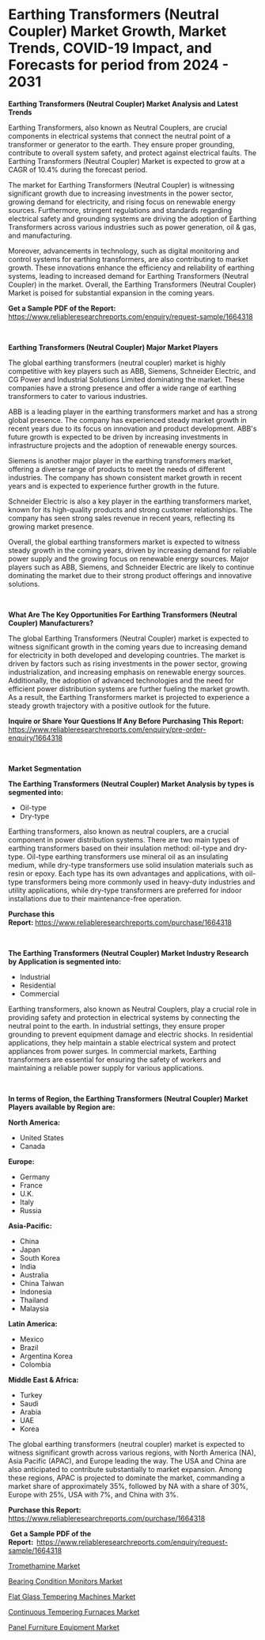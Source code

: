 <p><h1>Earthing Transformers (Neutral Coupler) Market Growth, Market Trends, COVID-19 Impact, and Forecasts for period from 2024 - 2031</h1></p><p><strong>Earthing Transformers (Neutral Coupler) Market Analysis and Latest Trends</strong></p>
<p><p>Earthing Transformers, also known as Neutral Couplers, are crucial components in electrical systems that connect the neutral point of a transformer or generator to the earth. They ensure proper grounding, contribute to overall system safety, and protect against electrical faults. The Earthing Transformers (Neutral Coupler) Market is expected to grow at a CAGR of 10.4% during the forecast period.</p><p>The market for Earthing Transformers (Neutral Coupler) is witnessing significant growth due to increasing investments in the power sector, growing demand for electricity, and rising focus on renewable energy sources. Furthermore, stringent regulations and standards regarding electrical safety and grounding systems are driving the adoption of Earthing Transformers across various industries such as power generation, oil & gas, and manufacturing.</p><p>Moreover, advancements in technology, such as digital monitoring and control systems for earthing transformers, are also contributing to market growth. These innovations enhance the efficiency and reliability of earthing systems, leading to increased demand for Earthing Transformers (Neutral Coupler) in the market. Overall, the Earthing Transformers (Neutral Coupler) Market is poised for substantial expansion in the coming years.</p></p>
<p><strong>Get a Sample PDF of the Report:&nbsp;</strong> <a href="https://www.reliableresearchreports.com/enquiry/request-sample/1664318">https://www.reliableresearchreports.com/enquiry/request-sample/1664318</a></p>
<p>&nbsp;</p>
<p><strong>Earthing Transformers (Neutral Coupler) Major Market Players</strong></p>
<p><p>The global earthing transformers (neutral coupler) market is highly competitive with key players such as ABB, Siemens, Schneider Electric, and CG Power and Industrial Solutions Limited dominating the market. These companies have a strong presence and offer a wide range of earthing transformers to cater to various industries.</p><p>ABB is a leading player in the earthing transformers market and has a strong global presence. The company has experienced steady market growth in recent years due to its focus on innovation and product development. ABB's future growth is expected to be driven by increasing investments in infrastructure projects and the adoption of renewable energy sources.</p><p>Siemens is another major player in the earthing transformers market, offering a diverse range of products to meet the needs of different industries. The company has shown consistent market growth in recent years and is expected to experience further growth in the future.</p><p>Schneider Electric is also a key player in the earthing transformers market, known for its high-quality products and strong customer relationships. The company has seen strong sales revenue in recent years, reflecting its growing market presence.</p><p>Overall, the global earthing transformers market is expected to witness steady growth in the coming years, driven by increasing demand for reliable power supply and the growing focus on renewable energy sources. Major players such as ABB, Siemens, and Schneider Electric are likely to continue dominating the market due to their strong product offerings and innovative solutions.</p></p>
<p>&nbsp;</p>
<p><strong>What Are The Key Opportunities For Earthing Transformers (Neutral Coupler) Manufacturers?</strong></p>
<p><p>The global Earthing Transformers (Neutral Coupler) market is expected to witness significant growth in the coming years due to increasing demand for electricity in both developed and developing countries. The market is driven by factors such as rising investments in the power sector, growing industrialization, and increasing emphasis on renewable energy sources. Additionally, the adoption of advanced technologies and the need for efficient power distribution systems are further fueling the market growth. As a result, the Earthing Transformers market is projected to experience a steady growth trajectory with a positive outlook for the future.</p></p>
<p><strong>Inquire or Share Your Questions If Any Before Purchasing This Report:</strong> <a href="https://www.reliableresearchreports.com/enquiry/pre-order-enquiry/1664318">https://www.reliableresearchreports.com/enquiry/pre-order-enquiry/1664318</a></p>
<p>&nbsp;</p>
<p><strong>Market Segmentation</strong></p>
<p><strong>The Earthing Transformers (Neutral Coupler) Market Analysis by types is segmented into:</strong></p>
<p><ul><li>Oil-type</li><li>Dry-type</li></ul></p>
<p><p>Earthing transformers, also known as neutral couplers, are a crucial component in power distribution systems. There are two main types of earthing transformers based on their insulation method: oil-type and dry-type. Oil-type earthing transformers use mineral oil as an insulating medium, while dry-type transformers use solid insulation materials such as resin or epoxy. Each type has its own advantages and applications, with oil-type transformers being more commonly used in heavy-duty industries and utility applications, while dry-type transformers are preferred for indoor installations due to their maintenance-free operation.</p></p>
<p><strong>Purchase this Report:&nbsp;</strong><a href="https://www.reliableresearchreports.com/purchase/1664318">https://www.reliableresearchreports.com/purchase/1664318</a></p>
<p>&nbsp;</p>
<p><strong>The Earthing Transformers (Neutral Coupler) Market Industry Research by Application is segmented into:</strong></p>
<p><ul><li>Industrial</li><li>Residential</li><li>Commercial</li></ul></p>
<p><p>Earthing transformers, also known as Neutral Couplers, play a crucial role in providing safety and protection in electrical systems by connecting the neutral point to the earth. In industrial settings, they ensure proper grounding to prevent equipment damage and electric shocks. In residential applications, they help maintain a stable electrical system and protect appliances from power surges. In commercial markets, Earthing transformers are essential for ensuring the safety of workers and maintaining a reliable power supply for various applications.</p></p>
<p>&nbsp;</p>
<p><strong>In terms of Region, the Earthing Transformers (Neutral Coupler) Market Players available by Region are:</strong></p>
<p>
    <p> <strong> North America: </strong>
        <ul>
            <li>United States</li>
            <li>Canada</li>
        </ul>
        </p> 
    <p> <strong> Europe: </strong>
        <ul>
            <li>Germany</li>
            <li>France</li>
            <li>U.K.</li>
            <li>Italy</li>
            <li>Russia</li>
        </ul>
        </p> 
    <p> <strong> Asia-Pacific: </strong>
        <ul>
            <li>China</li>
            <li>Japan</li>
            <li>South Korea</li>
            <li>India</li>
            <li>Australia</li>
            <li>China Taiwan</li>
            <li>Indonesia</li>
            <li>Thailand</li>
            <li>Malaysia</li>
        </ul>
        </p> 
    <p> <strong> Latin America: </strong>
        <ul>
            <li>Mexico</li>
            <li>Brazil</li>
            <li>Argentina Korea</li>
            <li>Colombia</li>
        </ul>
        </p> 
    <p> <strong> Middle East & Africa: </strong>
        <ul>
            <li>Turkey</li>
            <li>Saudi</li>
            <li>Arabia</li>
            <li>UAE</li>
            <li>Korea</li>
        </ul>
    </p>
    </p>
<p><p>The global earthing transformers (neutral coupler) market is expected to witness significant growth across various regions, with North America (NA), Asia Pacific (APAC), and Europe leading the way. The USA and China are also anticipated to contribute substantially to market expansion. Among these regions, APAC is projected to dominate the market, commanding a market share of approximately 35%, followed by NA with a share of 30%, Europe with 25%, USA with 7%, and China with 3%.</p></p>
<p><strong>Purchase this Report: </strong><a href="https://www.reliableresearchreports.com/purchase/1664318">https://www.reliableresearchreports.com/purchase/1664318</a></p>
<p>&nbsp;<strong>Get a Sample PDF of the Report:&nbsp;&nbsp;</strong><a href="https://www.reliableresearchreports.com/enquiry/request-sample/1664318">https://www.reliableresearchreports.com/enquiry/request-sample/1664318</a></p>
<p><strong></strong></p>
<p><p><a href="https://issuu.com/reportprime-2/docs/tromethamine-market-size-2030.pptx">Tromethamine Market</a></p><p><a href="https://github.com/BryceTownsendr/Market-Research-Report-List-3/blob/main/bearing-condition-monitors-market.md">Bearing Condition Monitors Market</a></p><p><a href="https://github.com/mahnoor2003/Market-Research-Report-List-3/blob/main/flat-glass-tempering-machines-market.md">Flat Glass Tempering Machines Market</a></p><p><a href="https://github.com/mohamedbakry57/Market-Research-Report-List-2/blob/main/continuous-tempering-furnaces-market.md">Continuous Tempering Furnaces Market</a></p><p><a href="https://issuu.com/reportprime-2/docs/panel-furniture-equipment-market-size-2030.pptx">Panel Furniture Equipment Market</a></p></p>